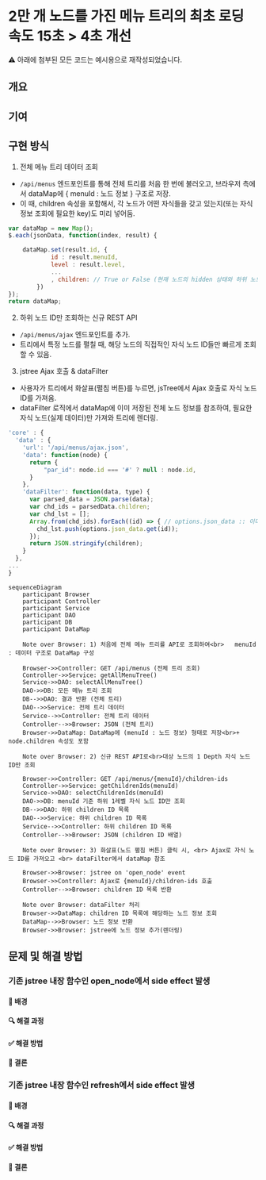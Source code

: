 # 2만 개 노드를 가진 메뉴 트리의 최초 로딩 속도 15초 > 4초 개선
⚠️ 아래에 첨부된 모든 코드는 예시용으로 재작성되었습니다.

## 개요

## 기여

## 구현 방식
1.	전체 메뉴 트리 데이터 조회
- `/api/menus` 엔드포인트를 통해 전체 트리를 처음 한 번에 불러오고, 브라우저 측에서 dataMap에 { menuId : 노드 정보 } 구조로 저장.
- 이 때, children 속성을 포함해서, 각 노드가 어떤 자식들을 갖고 있는지(또는 자식 정보 조회에 필요한 key)도 미리 넣어둠.
```javascript
var dataMap = new Map();
$.each(jsonData, function(index, result) {

    dataMap.set(result.id, {
            id : result.menuId,
            level : result.level,
            ...
            , children: // True or False (현재 노드의 hidden 상태와 하위 노드의 개수에 따라 조건부로 정해짐)
        })
});
return dataMap;
```
2.	하위 노드 ID만 조회하는 신규 REST API
- `/api/menus/ajax` 엔드포인트를 추가.
- 트리에서 특정 노드를 펼칠 때, 해당 노드의 직접적인 자식 노드 ID들만 빠르게 조회할 수 있음.
3.	jstree Ajax 호출 & dataFilter
- 사용자가 트리에서 화살표(펼침 버튼)를 누르면, jsTree에서 Ajax 호출로 자식 노드 ID를 가져옴.
- dataFilter 로직에서 dataMap에 이미 저장된 전체 노드 정보를 참조하여, 필요한 자식 노드(실제 데이터)만 가져와 트리에 렌더링.
```javascript
'core' : {
  'data' : {
    'url': '/api/menus/ajax.json',
    'data': function(node) {
      return {
          "par_id": node.id === '#' ? null : node.id,
      }
    },
    'dataFilter': function(data, type) {
      var parsed_data = JSON.parse(data);
      var chd_ids = parsedData.children;
      var chd_lst = [];
      Array.from(chd_ids).forEach((id) => { // options.json_data :: 이미 저장된 전체 노드 정보
        chd_lst.push(options.json_data.get(id));
      });
      return JSON.stringify(children);
    }
  },
...
}
```
```mermaid
sequenceDiagram
    participant Browser
    participant Controller
    participant Service
    participant DAO
    participant DB
    participant DataMap

    Note over Browser: 1) 처음에 전체 메뉴 트리를 API로 조회하여<br>   menuId : 데이터 구조로 DataMap 구성

    Browser->>Controller: GET /api/menus (전체 트리 조회)
    Controller->>Service: getAllMenuTree()
    Service->>DAO: selectAllMenuTree()
    DAO->>DB: 모든 메뉴 트리 조회
    DB-->>DAO: 결과 반환 (전체 트리)
    DAO-->>Service: 전체 트리 데이터
    Service-->>Controller: 전체 트리 데이터
    Controller-->>Browser: JSON (전체 트리)
    Browser->>DataMap: DataMap에 (menuId : 노드 정보) 형태로 저장<br>+ node.children 속성도 포함

    Note over Browser: 2) 신규 REST API로<br>대상 노드의 1 Depth 자식 노드 ID만 조회

    Browser->>Controller: GET /api/menus/{menuId}/children-ids
    Controller->>Service: getChildrenIds(menuId)
    Service->>DAO: selectChildrenIds(menuId)
    DAO->>DB: menuId 기준 하위 1레벨 자식 노드 ID만 조회
    DB-->>DAO: 하위 children ID 목록
    DAO-->>Service: 하위 children ID 목록
    Service-->>Controller: 하위 children ID 목록
    Controller-->>Browser: JSON (children ID 배열)

    Note over Browser: 3) 화살표(노드 펼침 버튼) 클릭 시, <br> Ajax로 자식 노드 ID를 가져오고 <br> dataFilter에서 dataMap 참조

    Browser->>Browser: jstree on 'open_node' event
    Browser->>Controller: Ajax로 {menuId}/children-ids 호출
    Controller-->>Browser: children ID 목록 반환

    Note over Browser: dataFilter 처리
    Browser->>DataMap: children ID 목록에 해당하는 노드 정보 조회
    DataMap-->>Browser: 노드 정보 반환
    Browser->>Browser: jstree에 노드 정보 추가(렌더링)
```

## 문제 및 해결 방법
### 기존 jstree 내장 함수인 open_node에서 side effect 발생
#### 📖 배경
#### 🔍 해결 과정
#### ✅ 해결 방법
#### 📌 결론

### 기존 jstree 내장 함수인 refresh에서 side effect 발생
#### 📖 배경
#### 🔍 해결 과정
#### ✅ 해결 방법
#### 📌 결론
